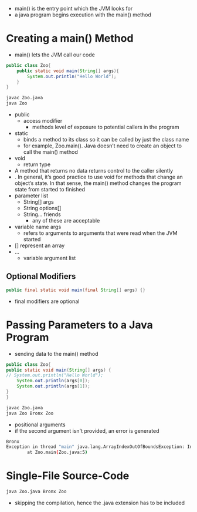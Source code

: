 - main() is the entry point which the JVM looks for 
- a java program begins execution with the main() method

# Creating a main() Method 
- main() lets the JVM call our code 

```java 
public class Zoo{
	public static void main(String[] args){
		System.out.println("Hello World");
	}
}
```

```bash
javac Zoo.java 
java Zoo
```

- public 
	- access modifier
		- methods level of exposure to potential callers in the program 
- static
	- binds a method to its class so it can be called by just the class name
	- for example, Zoo.main(). Java doesn’t need to create an object to call the main() method
- void 
	- return type
- A method that returns no data returns control to the caller silently
- . In general, it’s good practice to use void for methods that change an object’s state. In that sense, the main() method changes the program state from started to finished
- parameter list 
	- String[] args
	- String options[]
	- String... friends
		- any of these are acceptable 
- variable name args 
	- refers to arguments to arguments that were read when the JVM started
-  [] represent an array 
- ...
	- variable argument list 

## Optional Modifiers 
```java
public final static void main(final String[] args) {}
```
- final modifiers are optional 

# Passing Parameters to a Java Program 
- sending data to the main() method 

```java 
public class Zoo{
public static void main(String[] args) {
// System.out.println("Hello World");
	System.out.println(args[0]);
	System.out.println(args[1]);
}
}
```

```bash
javac Zoo.java
java Zoo Bronx Zoo
```
- positional arguments 
- if the second argument isn't provided, an error is generated 
```bash
Bronx
Exception in thread "main" java.lang.ArrayIndexOutOfBoundsException: Index 1 out of bounds for length 1
        at Zoo.main(Zoo.java:5)
```

# Single-File Source-Code
```bash
java Zoo.java Bronx Zoo
```
- skipping the compilation, hence the .java extension has to be included 